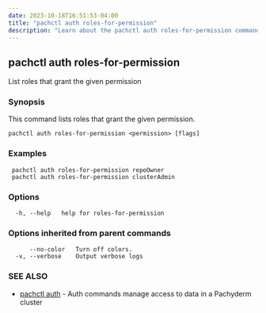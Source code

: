 ```yaml
---
date: 2023-10-18T16:51:53-04:00
title: "pachctl auth roles-for-permission"
description: "Learn about the pachctl auth roles-for-permission command"
---
```


## pachctl auth roles-for-permission

List roles that grant the given permission

### Synopsis

This command lists roles that grant the given permission.

```
pachctl auth roles-for-permission <permission> [flags]
```

### Examples

```
 pachctl auth roles-for-permission repoOwner 
 pachctl auth roles-for-permission clusterAdmin
```

### Options

```
  -h, --help   help for roles-for-permission
```

### Options inherited from parent commands

```
      --no-color   Turn off colors.
  -v, --verbose    Output verbose logs
```

### SEE ALSO

* [pachctl auth](../pachctl_auth)	 - Auth commands manage access to data in a Pachyderm cluster

